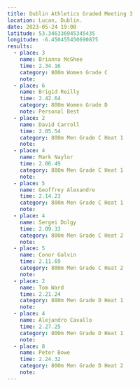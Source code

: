 ```yaml
---
title: Dublin Athletics Graded Meeting 3 
location: Lucan, Dublin.
date: 2023-05-24 19:00
latitude: 53.346336945345435
longitude: -6.450455450690875
results:
  - place: 3
    name: Brianna McGhee
    time: 2.34.16
    category: 800m Women Grade C 
    note: 
  - place: 6
    name: Brigid Reilly
    time: 2.42.64
    category: 800m Women Grade D 
    note: Personal Best
  - place: 2
    name: David Carroll
    time: 2.05.54
    category: 800m Men Grade C Heat 1
    note:
  - place: 4
    name: Mark Naylor
    time: 2.06.49
    category: 800m Men Grade C Heat 1
    note:
  - place: 5
    name: Geoffrey Alexandre
    time: 2.14.23 
    category: 800m Men Grade C Heat 1
    note:
  - place: 4
    name: Sergei Dolgy
    time: 2.09.33 
    category: 800m Men Grade C Heat 2
    note:
  - place: 5
    name: Conor Galvin
    time: 2.11.69
    category: 800m Men Grade C Heat 2
    note:
  - place: 2
    name: Tom Ward
    time: 2.21.24 
    category: 800m Men Grade D Heat 1
    note:
  - place: 4
    name: Alejandro Cavallo
    time: 2.27.25
    category: 800m Men Grade D Heat 1
    note:
  - place: 8
    name: Peter Bowe
    time: 2.24.32
    category: 800m Men Grade D Heat 2
    note:
---
```

